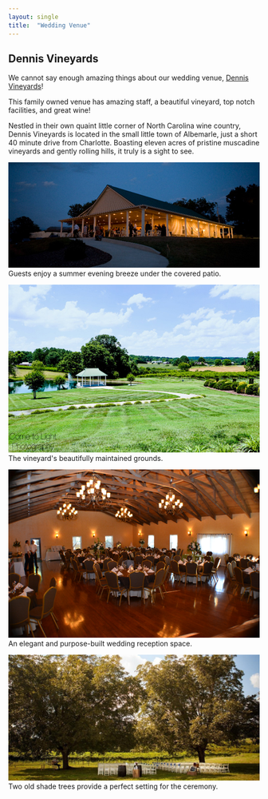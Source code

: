 ```yaml
---
layout: single
title:  "Wedding Venue"
---
```

## Dennis Vineyards
We cannot say enough amazing things about our wedding venue, [Dennis Vineyards](https://www.dennisvineyards.com/)!

This family owned venue has amazing staff, a beautiful vineyard, top notch facilities, and great wine!

Nestled in their own quaint little corner of North Carolina wine country, Dennis Vineyards is located in the small little town of Albemarle, just a short 40 minute drive from Charlotte. Boasting eleven acres of pristine muscadine vineyards and gently rolling hills, it truly is a sight to see.

![](/assets/images/venue-building.jpg)
Guests enjoy a summer evening breeze under the covered patio.

![](/assets/images/venue-grounds.jpg)
The vineyard's beautifully maintained grounds.

![](/assets/images/venue-inside.png)
An elegant and purpose-built wedding reception space.

![](/assets/images/venue-trees.jpg)
Two old shade trees provide a perfect setting for the ceremony.
